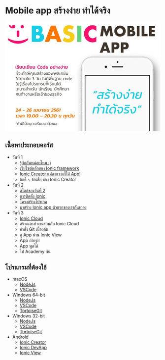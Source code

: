 # Mobile app สร้างง่าย ทำได้จริง
![img](imgs/course.jpg)

## เนื้อหาประกอบคอร์ส
* วันที่ 1
    * [รู้จักกันหน่อยไหม :)](https://gitpitch.com/mastertraining/basic-mobile-app-intro/p?p=day-1#)
    * [เว็บไซต์หลักของ Ionic framework](https://ionicframework.com)
    * [Ionic Creator แค่ลากวางก็ได้ App!](https://creator.ionic.io)
    * ข้อดี ~ ข้อเสีย ของ Ionic Creator
* วันที่ 2
	* [สไลด์ของวันที่ 2](https://gitpitch.com/mastertraining/basic-mobile-app-intro/p?p=day-2#)
    * [การติดตั้ง Ionic](installing-ionic.md)
    * [โครงสร้างโปรเจค](tutorial-structure.md)
    * [มาสร้าง Ionic app ตัวแรกของเรากันเถอะ](tutotial-ionic.md)
* วันที่ 3
    * [Ionic Cloud](https://dashboard.ionicframework.com)
    * สร้างและทำงานร่วมกับ Ionic Cloud
    * คำสั่ง Git เบื้องต้น
    * ดู App ผ่าน Ionic View
    * App ถ่ายรูป
    * App พูดได้
    * ไป Academy กัน

## โปรแกรมที่ต้องใช้
* macOS
    * [NodeJs](https://nodejs.org/dist/v8.11.1/node-v8.11.1-x64.msi)
    * [VSCode](https://go.microsoft.com/fwlink/?Linkid=620882)
* Windows 64-bit
    * [NodeJs](https://nodejs.org/dist/v8.11.1/node-v8.11.1-x64.msi)
    * [VSCode](https://go.microsoft.com/fwlink/?Linkid=852157)
    * [TortoiseGit](https://download.tortoisegit.org/tgit/2.6.0.0/TortoiseGit-2.6.0.0-64bit.msi)
* Windows 32-bit
    * [NodeJs](https://nodejs.org/dist/v8.11.1/node-v8.11.1-x64.msi)
    * [VSCode](https://go.microsoft.com/fwlink/?Linkid=623230)
    * [TortoiseGit](https://download.tortoisegit.org/tgit/2.6.0.0/TortoiseGit-2.6.0.0-32bit.msi)
* Android
    * [Ionic Creator](https://play.google.com/store/apps/details?id=io.ionic.creator)
    * [Ionic DevApp](https://play.google.com/store/apps/details?id=io.ionic.devapp)
    * [Ionic View](https://play.google.com/store/apps/details?id=com.ionicframework.view)
